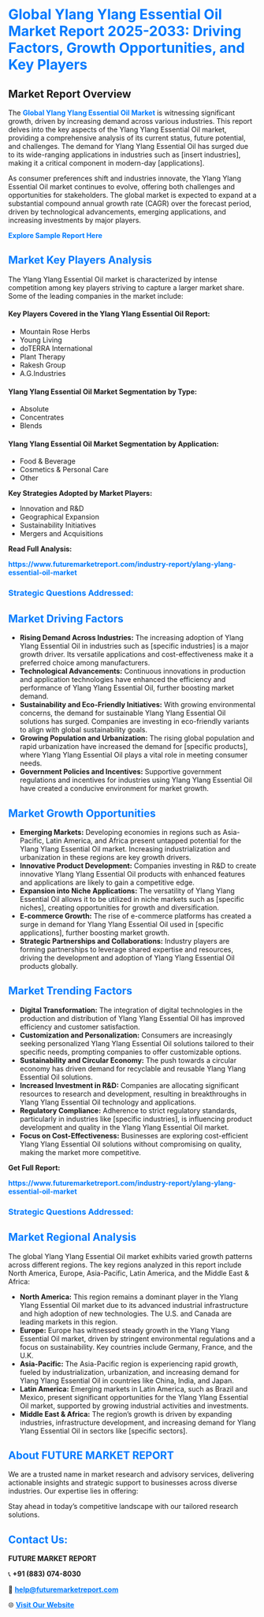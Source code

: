 <h1 style="color: #007BFF;">Global Ylang Ylang Essential Oil Market Report 2025-2033: Driving Factors, Growth Opportunities, and Key Players</h1>

<section id="overview">
<h2>Market Report Overview</h2>
<p>The <a href="https://www.futuremarketreport.com/industry-report/ylang-ylang-essential-oil-market" style="color: #007BFF; text-decoration: none;"><strong>Global Ylang Ylang Essential Oil Market</strong></a> is witnessing significant growth, driven by increasing demand across various industries. This report delves into the key aspects of the Ylang Ylang Essential Oil market, providing a comprehensive analysis of its current status, future potential, and challenges. The demand for Ylang Ylang Essential Oil has surged due to its wide-ranging applications in industries such as [insert industries], making it a critical component in modern-day [applications].</p>
<p>As consumer preferences shift and industries innovate, the Ylang Ylang Essential Oil market continues to evolve, offering both challenges and opportunities for stakeholders. The global market is expected to expand at a substantial compound annual growth rate (CAGR) over the forecast period, driven by technological advancements, emerging applications, and increasing investments by major players.</p>
</section>

<section id="overview">
<p><a href="https://www.futuremarketreport.com/request-sample/reportId=61867" style="color: #007BFF; text-decoration: none;"><strong>Explore Sample Report Here</strong></a></p>
</section>

<section id="key-players">
<h2 style="color: #007BFF;">Market Key Players Analysis</h2>
<p>The Ylang Ylang Essential Oil market is characterized by intense competition among key players striving to capture a larger market share. Some of the leading companies in the market include:</p>
<h4>Key Players Covered in the Ylang Ylang Essential Oil Report:</h4>
<ul><li>Mountain Rose Herbs</li><li>Young Living</li><li>doTERRA International</li><li>Plant Therapy</li><li>Rakesh Group</li><li>A.G.Industries</li></ul>
<h4>Ylang Ylang Essential Oil Market Segmentation by Type:</h4>
<ul><li>Absolute</li><li>Concentrates</li><li>Blends</li></ul>

<h4>Ylang Ylang Essential Oil Market Segmentation by Application:</h4>
<ul><li>Food &amp; Beverage</li><li>Cosmetics &amp; Personal Care</li><li>Other</li></ul>
<p><strong>Key Strategies Adopted by Market Players:</strong></p>
<ul>
<li>Innovation and R&D</li>
<li>Geographical Expansion</li>
<li>Sustainability Initiatives</li>
<li>Mergers and Acquisitions</li>
</ul>
</section>

<section>
<p><strong>Read Full Analysis: </strong></p><a href="https://www.futuremarketreport.com/industry-report/ylang-ylang-essential-oil-market" style="color: #007BFF; text-decoration: none;"><strong>https://www.futuremarketreport.com/industry-report/ylang-ylang-essential-oil-market</strong></a>
<h3 style="color: #007BFF;">Strategic Questions Addressed:</h3>
</section>

<section id="driving-factors">
<h2 style="color: #007BFF;">Market Driving Factors</h2>
<ul>
<li><strong>Rising Demand Across Industries:</strong> The increasing adoption of Ylang Ylang Essential Oil in industries such as [specific industries] is a major growth driver. Its versatile applications and cost-effectiveness make it a preferred choice among manufacturers.</li>
<li><strong>Technological Advancements:</strong> Continuous innovations in production and application technologies have enhanced the efficiency and performance of Ylang Ylang Essential Oil, further boosting market demand.</li>
<li><strong>Sustainability and Eco-Friendly Initiatives:</strong> With growing environmental concerns, the demand for sustainable Ylang Ylang Essential Oil solutions has surged. Companies are investing in eco-friendly variants to align with global sustainability goals.</li>
<li><strong>Growing Population and Urbanization:</strong> The rising global population and rapid urbanization have increased the demand for [specific products], where Ylang Ylang Essential Oil plays a vital role in meeting consumer needs.</li>
<li><strong>Government Policies and Incentives:</strong> Supportive government regulations and incentives for industries using Ylang Ylang Essential Oil have created a conducive environment for market growth.</li>
</ul>
</section>

<section id="growth-opportunities">
<h2 style="color: #007BFF;">Market Growth Opportunities</h2>
<ul>
<li><strong>Emerging Markets:</strong> Developing economies in regions such as Asia-Pacific, Latin America, and Africa present untapped potential for the Ylang Ylang Essential Oil market. Increasing industrialization and urbanization in these regions are key growth drivers.</li>
<li><strong>Innovative Product Development:</strong> Companies investing in R&D to create innovative Ylang Ylang Essential Oil products with enhanced features and applications are likely to gain a competitive edge.</li>
<li><strong>Expansion into Niche Applications:</strong> The versatility of Ylang Ylang Essential Oil allows it to be utilized in niche markets such as [specific niches], creating opportunities for growth and diversification.</li>
<li><strong>E-commerce Growth:</strong> The rise of e-commerce platforms has created a surge in demand for Ylang Ylang Essential Oil used in [specific applications], further boosting market growth.</li>
<li><strong>Strategic Partnerships and Collaborations:</strong> Industry players are forming partnerships to leverage shared expertise and resources, driving the development and adoption of Ylang Ylang Essential Oil products globally.</li>
</ul>
</section>

<section id="trending-factors">
<h2 style="color: #007BFF;">Market Trending Factors</h2>
<ul>
<li><strong>Digital Transformation:</strong> The integration of digital technologies in the production and distribution of Ylang Ylang Essential Oil has improved efficiency and customer satisfaction.</li>
<li><strong>Customization and Personalization:</strong> Consumers are increasingly seeking personalized Ylang Ylang Essential Oil solutions tailored to their specific needs, prompting companies to offer customizable options.</li>
<li><strong>Sustainability and Circular Economy:</strong> The push towards a circular economy has driven demand for recyclable and reusable Ylang Ylang Essential Oil solutions.</li>
<li><strong>Increased Investment in R&D:</strong> Companies are allocating significant resources to research and development, resulting in breakthroughs in Ylang Ylang Essential Oil technology and applications.</li>
<li><strong>Regulatory Compliance:</strong> Adherence to strict regulatory standards, particularly in industries like [specific industries], is influencing product development and quality in the Ylang Ylang Essential Oil market.</li>
<li><strong>Focus on Cost-Effectiveness:</strong> Businesses are exploring cost-efficient Ylang Ylang Essential Oil solutions without compromising on quality, making the market more competitive.</li>
</ul>
</section>

<section>
<p><strong>Get Full Report: </strong></p><a href="https://www.futuremarketreport.com/industry-report/ylang-ylang-essential-oil-market" style="color: #007BFF; text-decoration: none;"><strong>https://www.futuremarketreport.com/industry-report/ylang-ylang-essential-oil-market</strong></a>
<h3 style="color: #007BFF;">Strategic Questions Addressed:</h3>
</section>


<section id="regional-analysis">
<h2 style="color: #007BFF;">Market Regional Analysis</h2>
<p>The global Ylang Ylang Essential Oil market exhibits varied growth patterns across different regions. The key regions analyzed in this report include North America, Europe, Asia-Pacific, Latin America, and the Middle East & Africa:</p>
<ul>
<li><strong>North America:</strong> This region remains a dominant player in the Ylang Ylang Essential Oil market due to its advanced industrial infrastructure and high adoption of new technologies. The U.S. and Canada are leading markets in this region.</li>
<li><strong>Europe:</strong> Europe has witnessed steady growth in the Ylang Ylang Essential Oil market, driven by stringent environmental regulations and a focus on sustainability. Key countries include Germany, France, and the U.K.</li>
<li><strong>Asia-Pacific:</strong> The Asia-Pacific region is experiencing rapid growth, fueled by industrialization, urbanization, and increasing demand for Ylang Ylang Essential Oil in countries like China, India, and Japan.</li>
<li><strong>Latin America:</strong> Emerging markets in Latin America, such as Brazil and Mexico, present significant opportunities for the Ylang Ylang Essential Oil market, supported by growing industrial activities and investments.</li>
<li><strong>Middle East & Africa:</strong> The region’s growth is driven by expanding industries, infrastructure development, and increasing demand for Ylang Ylang Essential Oil in sectors like [specific sectors].</li>
</ul>
</section>

<footer>
<h2 style="color: #007BFF;">About FUTURE MARKET REPORT</h2>
<p>We are a trusted name in market research and advisory services, delivering actionable insights and strategic support to businesses across diverse industries. Our expertise lies in offering:</p>

<p>Stay ahead in today’s competitive landscape with our tailored research solutions.</p>

<h2 style="color: #007BFF;">Contact Us:</h2>
<p><strong>FUTURE MARKET REPORT</strong></p>
<p>📞 <strong>+91 (883) 074-8030</strong></p>
<p>📧 <strong><a href="mailto:help@futuremarketreport.com" style="color: #007BFF;">help@futuremarketreport.com</a></strong></p>
<p>🌐 <strong><a href="https://www.futuremarketreport.com/" style="color: #007BFF;">Visit Our Website</a></strong></p>
</footer>